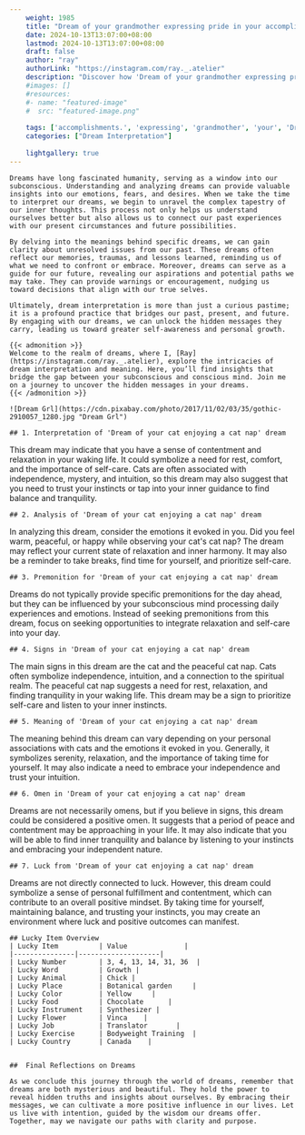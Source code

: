 ```yaml
---
    weight: 1985
    title: "Dream of your grandmother expressing pride in your accomplishments."  # Assuming 'title' column exists
    date: 2024-10-13T13:07:00+08:00
    lastmod: 2024-10-13T13:07:00+08:00
    draft: false
    author: "ray"
    authorLink: "https://instagram.com/ray._.atelier"
    description: "Discover how 'Dream of your grandmother expressing pride in your accomplishments.' can interpret your future and uncover its significant meanings in your life."
    #images: []
    #resources:
    #- name: "featured-image"
    #  src: "featured-image.png"
    
    tags: ['accomplishments.', 'expressing', 'grandmother', 'your', 'Dream', 'in', 'of', 'pride']
    categories: ["Dream Interpretation"]
    
    lightgallery: true
---
```

    
    Dreams have long fascinated humanity, serving as a window into our subconscious. Understanding and analyzing dreams can provide valuable insights into our emotions, fears, and desires. When we take the time to interpret our dreams, we begin to unravel the complex tapestry of our inner thoughts. This process not only helps us understand ourselves better but also allows us to connect our past experiences with our present circumstances and future possibilities.
    
    By delving into the meanings behind specific dreams, we can gain clarity about unresolved issues from our past. These dreams often reflect our memories, traumas, and lessons learned, reminding us of what we need to confront or embrace. Moreover, dreams can serve as a guide for our future, revealing our aspirations and potential paths we may take. They can provide warnings or encouragement, nudging us toward decisions that align with our true selves.
    
    Ultimately, dream interpretation is more than just a curious pastime; it is a profound practice that bridges our past, present, and future. By engaging with our dreams, we can unlock the hidden messages they carry, leading us toward greater self-awareness and personal growth.
    
    {{< admonition >}}
    Welcome to the realm of dreams, where I, [Ray](https://instagram.com/ray._.atelier), explore the intricacies of dream interpretation and meaning. Here, you’ll find insights that bridge the gap between your subconscious and conscious mind. Join me on a journey to uncover the hidden messages in your dreams.
    {{< /admonition >}}
    
    ![Dream Grl](https://cdn.pixabay.com/photo/2017/11/02/03/35/gothic-2910057_1280.jpg "Dream Grl")
    
    ## 1. Interpretation of 'Dream of your cat enjoying a cat nap' dream
    
This dream may indicate that you have a sense of contentment and relaxation in your waking life. It could symbolize a need for rest, comfort, and the importance of self-care. Cats are often associated with independence, mystery, and intuition, so this dream may also suggest that you need to trust your instincts or tap into your inner guidance to find balance and tranquility.
    
    ## 2. Analysis of 'Dream of your cat enjoying a cat nap' dream
    
In analyzing this dream, consider the emotions it evoked in you. Did you feel warm, peaceful, or happy while observing your cat's cat nap? The dream may reflect your current state of relaxation and inner harmony. It may also be a reminder to take breaks, find time for yourself, and prioritize self-care.
    
    ## 3. Premonition for 'Dream of your cat enjoying a cat nap' dream
    
Dreams do not typically provide specific premonitions for the day ahead, but they can be influenced by your subconscious mind processing daily experiences and emotions. Instead of seeking premonitions from this dream, focus on seeking opportunities to integrate relaxation and self-care into your day.
    
    ## 4. Signs in 'Dream of your cat enjoying a cat nap' dream
    
The main signs in this dream are the cat and the peaceful cat nap. Cats often symbolize independence, intuition, and a connection to the spiritual realm. The peaceful cat nap suggests a need for rest, relaxation, and finding tranquility in your waking life. This dream may be a sign to prioritize self-care and listen to your inner instincts.
    
    ## 5. Meaning of 'Dream of your cat enjoying a cat nap' dream
    
The meaning behind this dream can vary depending on your personal associations with cats and the emotions it evoked in you. Generally, it symbolizes serenity, relaxation, and the importance of taking time for yourself. It may also indicate a need to embrace your independence and trust your intuition.
    
    ## 6. Omen in 'Dream of your cat enjoying a cat nap' dream
    
Dreams are not necessarily omens, but if you believe in signs, this dream could be considered a positive omen. It suggests that a period of peace and contentment may be approaching in your life. It may also indicate that you will be able to find inner tranquility and balance by listening to your instincts and embracing your independent nature.
    
    ## 7. Luck from 'Dream of your cat enjoying a cat nap' dream
    
Dreams are not directly connected to luck. However, this dream could symbolize a sense of personal fulfillment and contentment, which can contribute to an overall positive mindset. By taking time for yourself, maintaining balance, and trusting your instincts, you may create an environment where luck and positive outcomes can manifest.
    
    ## Lucky Item Overview
    | Lucky Item          | Value              |
    |---------------|--------------------|
    | Lucky Number        | 3, 4, 13, 14, 31, 36  |
    | Lucky Word          | Growth |
    | Lucky Animal        | Chick |
    | Lucky Place         | Botanical garden     |
    | Lucky Color         | Yellow     |
    | Lucky Food          | Chocolate      |
    | Lucky Instrument    | Synthesizer |
    | Lucky Flower        | Vinca    |
    | Lucky Job           | Translator       |
    | Lucky Exercise      | Bodyweight Training  |
    | Lucky Country       | Canada    |
    
    
    ##  Final Reflections on Dreams
    
    As we conclude this journey through the world of dreams, remember that dreams are both mysterious and beautiful. They hold the power to reveal hidden truths and insights about ourselves. By embracing their messages, we can cultivate a more positive influence in our lives. Let us live with intention, guided by the wisdom our dreams offer. Together, may we navigate our paths with clarity and purpose.
    
